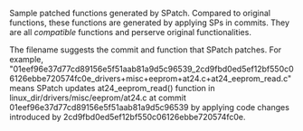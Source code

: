 Sample patched functions generated by SPatch. Compared to original functions, these functions are generated by applying SPs in commits. They are all *compatible* functions and perserve original functionalities.

The filename suggests the commit and function that SPatch patches. For example, "01eef96e37d77cd89156e5f51aab81a9d5c96539_2cd9fbd0ed5ef12bf550c06126ebbe720574fc0e_drivers+misc+eeprom+at24.c+at24_eeprom_read.c" means SPatch updates at24_eeprom_read() function in linux_dir/drivers/misc/eeprom/at24.c at commit 01eef96e37d77cd89156e5f51aab81a9d5c96539 by applying code changes introduced by 2cd9fbd0ed5ef12bf550c06126ebbe720574fc0e.
